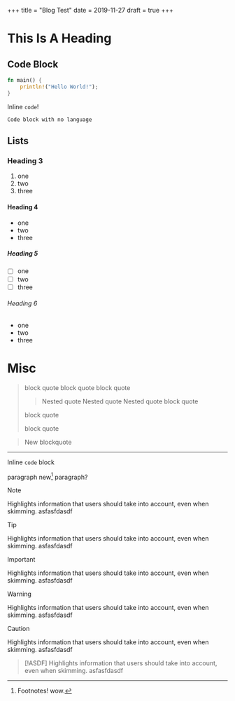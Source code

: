 +++
title = "Blog Test"
date = 2019-11-27
draft = true
+++

# This Is A Heading

## Code Block
```rust
fn main() {
    println!("Hello World!");
}
```

Inline `code`!

```
Code block with no language
```

## Lists

### Heading 3
1. one
2. two
3. three

#### Heading 4
- one
- two
- three

##### Heading 5
- [ ] one
- [ ] two
- [ ] three

###### Heading 6
* one
* two
* three

# Misc
> block quote
> block quote
> block quote
> > Nested quote
> > Nested quote
> > Nested quote
> block quote
>
> block quote
>
> block quote

> New blockquote

---

Inline `code` block

paragraph
new[^1] paragraph?

> [!NOTE]
> Highlights information that users should take into account, even when skimming.
> asfasfdasdf

> [!TIP]
> Highlights information that users should take into account, even when skimming.
> asfasfdasdf

> [!IMPORTANT]
> Highlights information that users should take into account, even when skimming.
> asfasfdasdf

> [!WARNING]
> Highlights information that users should take into account, even when skimming.
> asfasfdasdf

> [!CAUTION]
> Highlights information that users should take into account, even when skimming.
> asfasfdasdf

> [!ASDF]
> Highlights information that users should take into account, even when skimming.
> asfasfdasdf

[^1]: Footnotes! wow.
